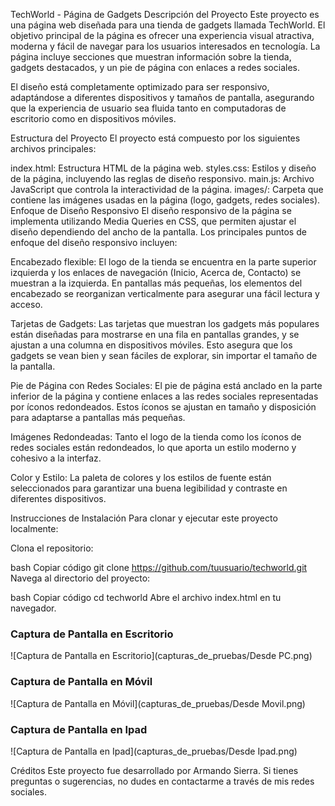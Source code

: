 TechWorld - Página de Gadgets
Descripción del Proyecto
Este proyecto es una página web diseñada para una tienda de gadgets llamada TechWorld. El objetivo principal de la página es ofrecer una experiencia visual atractiva, moderna y fácil de navegar para los usuarios interesados en tecnología. 
La página incluye secciones que muestran información sobre la tienda, gadgets destacados, y un pie de página con enlaces a redes sociales.

El diseño está completamente optimizado para ser responsivo, adaptándose a diferentes dispositivos y tamaños de pantalla, asegurando que la experiencia de usuario sea fluida tanto en computadoras de escritorio como en dispositivos móviles.

Estructura del Proyecto
El proyecto está compuesto por los siguientes archivos principales:

index.html: Estructura HTML de la página web.
styles.css: Estilos y diseño de la página, incluyendo las reglas de diseño responsivo.
main.js: Archivo JavaScript que controla la interactividad de la página.
images/: Carpeta que contiene las imágenes usadas en la página (logo, gadgets, redes sociales).
Enfoque de Diseño Responsivo
El diseño responsivo de la página se implementa utilizando Media Queries en CSS, que permiten ajustar el diseño dependiendo del ancho de la pantalla. Los principales puntos de enfoque del diseño responsivo incluyen:

Encabezado flexible: El logo de la tienda se encuentra en la parte superior izquierda y los enlaces de navegación (Inicio, Acerca de, Contacto) se muestran a la izquierda. En pantallas más pequeñas, los elementos del encabezado se reorganizan verticalmente para asegurar una fácil lectura y acceso.

Tarjetas de Gadgets: Las tarjetas que muestran los gadgets más populares están diseñadas para mostrarse en una fila en pantallas grandes, y se ajustan a una columna en dispositivos móviles. Esto asegura que los gadgets se vean bien y sean fáciles de explorar, sin importar el tamaño de la pantalla.

Pie de Página con Redes Sociales: El pie de página está anclado en la parte inferior de la página y contiene enlaces a las redes sociales representadas por íconos redondeados. Estos íconos se ajustan en tamaño y disposición para adaptarse a pantallas más pequeñas.

Imágenes Redondeadas: Tanto el logo de la tienda como los íconos de redes sociales están redondeados, lo que aporta un estilo moderno y cohesivo a la interfaz.

Color y Estilo: La paleta de colores y los estilos de fuente están seleccionados para garantizar una buena legibilidad y contraste en diferentes dispositivos.

Instrucciones de Instalación
Para clonar y ejecutar este proyecto localmente:

Clona el repositorio:

bash
Copiar código
git clone https://github.com/tuusuario/techworld.git
Navega al directorio del proyecto:

bash
Copiar código
cd techworld
Abre el archivo index.html en tu navegador.


### Captura de Pantalla en Escritorio

![Captura de Pantalla en Escritorio](capturas_de_pruebas/Desde PC.png)

### Captura de Pantalla en Móvil

![Captura de Pantalla en Móvil](capturas_de_pruebas/Desde Movil.png)

### Captura de Pantalla en Ipad

![Captura de Pantalla en Ipad](capturas_de_pruebas/Desde Ipad.png)

Créditos
Este proyecto fue desarrollado por Armando Sierra. Si tienes preguntas o sugerencias, no dudes en contactarme a través de mis redes sociales.
